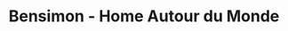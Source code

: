 ---
title: "Bensimon - Home Autour du Monde"
url: /nimes/bensimon-home-autour-du-monde/
shop: vêtements
---